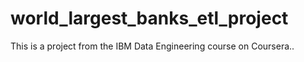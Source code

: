 # world_largest_banks_etl_project
This is a project from the IBM Data Engineering course on Coursera..
